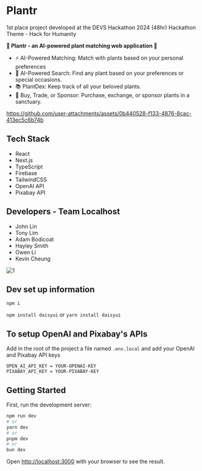 # Plantr
1st place project developed at the DEVS Hackathon 2024 (48hr)
Hackathon Theme - Hack for Humanity

**🌿 Plantr - an AI-powered plant matching web application 🌿**
* ⚡ AI-Powered Matching: Match with plants based on your personal preferences
* 🤖 AI-Powered Search: Find any plant based on your preferences or special occasions.
* 📚 PlantDex: Keep track of all your beloved plants.
* 🛒 Buy, Trade, or Sponsor: Purchase, exchange, or sponsor plants in a sanctuary.

https://github.com/user-attachments/assets/0b440528-f133-4876-8cac-413ec5c6b74b

## Tech Stack
* React
* Next.js
* TypeScript
* Firebase
* TailwindCSS
* OpenAI API
* Pixabay API

## Developers - Team Localhost
* John Lin
* Tony Lim
* Adam Bodicoat
* Hayley Smith
* Owen Li
* Kevin Cheung

![1](https://github.com/user-attachments/assets/8cba72a7-a899-4554-b256-c9a7e401c3f0)

## Dev set up information

`npm i`

`npm install daisyui`
or
`yarn install daisyui`

## To setup OpenAI and Pixabay's APIs
Add in the root of the project a file named `.env.local` and add your OpenAI and Pixabay API keys

```
OPEN_AI_API_KEY = YOUR-OPENAI-KEY
PIXABAY_API_KEY = YOUR-PIXABAY-KEY
```

## Getting Started

First, run the development server:

```bash
npm run dev
# or
yarn dev
# or
pnpm dev
# or
bun dev
```

Open [http://localhost:3000](http://localhost:3000) with your browser to see the result.
